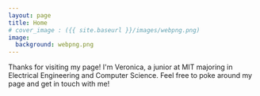 ```yaml
---
layout: page
title: Home
# cover_image : ({{ site.baseurl }}/images/webpng.png)
image:
  background: webpng.png
---
```


Thanks for visiting my page! I'm Veronica, a junior at MIT  majoring in Electrical Engineering and Computer Science. Feel free to poke around my page and get in touch with me!

<!-- ![_config.yml]({{ site.baseurl }}/images/webpng.png) -->


